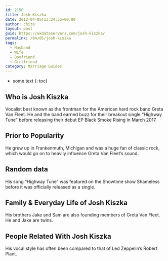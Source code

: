 ```yaml
---
id: 2150
title: Josh Kiszka
date: 2012-04-05T13:24:55+00:00
author: chito
layout: post
guid: https://ukdataservers.com/josh-kiszka/
permalink: /04/05/josh-kiszka
tags:
  - Husband
  - Wife
  - Boyfriend
  - Girlfriend
category: Marriage Guides
---
```


* some text
{: toc}
          
          
## Who is  Josh Kiszka
                  
                  
                  
Vocalist best known as the frontman for the American hard rock band Greta Van Fleet. He and the band earned buzz for their breakout single &#8220;Highway Tune&#8221; before releasing their debut EP Black Smoke Rising in March 2017.
                  
                
                
                
## Prior to Popularity 
                  
                  
                  
He grew up in Frankenmuth, Michigan and was a huge fan of classic rock, which would go on to heavily influence Greta Van Fleet&#8217;s sound. 
                  
                
                
                
## Random data 
                  
                  
                  
His song &#8220;Highway Tune&#8221; was featured on the Showtime show Shameless before it was officially released as a single. 
                  
                
                
                
## Family & Everyday Life of Josh Kiszka
                  
                  
                  
His brothers Jake and Sam are also founding members of Greta Van Fleet. He and Jake are twins.
                  
                
                
                
## People Related With  Josh Kiszka
                  
                  
                  
His vocal style has often been compared to that of Led Zeppelin&#8217;s Robert Plant.
                  
                
              
            
          
          
          
    
    
  
